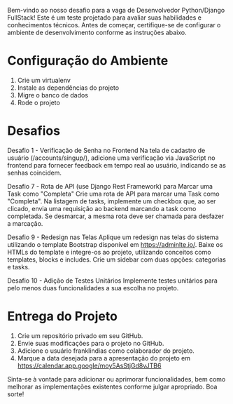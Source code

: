 Bem-vindo ao nosso desafio para a vaga de Desenvolvedor Python/Django FullStack! Este é um teste projetado para avaliar suas habilidades e conhecimentos técnicos. Antes de começar, certifique-se de configurar o ambiente de desenvolvimento conforme as instruções abaixo.

# Configuração do Ambiente

1. Crie um virtualenv
2. Instale as dependências do projeto
3. Migre o banco de dados
4. Rode o projeto

# Desafios

Desafio 1 - Verificação de Senha no Frontend
Na tela de cadastro de usuário (/accounts/singup/), adicione uma verificação via JavaScript no frontend para fornecer feedback em tempo real ao usuário, indicando se as senhas coincidem.

<!-- Desafio 2 - Redirecionamento para a Tela de Login
Ao acessar as telas de listagem, cadastro e edição de uma task (/, task/create/, task/int:pk/delete/), redirecione  para a tela de login caso o usuário não esteja autenticado. -->

<!-- Desafio 3 - Redirecionamento após login
Após a autenticação do usuário (/accounts/login/), o sistema deverá redirecionar para a listagem de tasks. -->

<!-- Desafio 4 - Herança
Herde as características do modelo BaseModel no app "core" no modelo Category no app "todo"

Desafio 5 - CRUD do Modelo "Category"
No app "todo", implemente as operações CRUD (listagem, cadastro, edição e exclusão) para o modelo "Category". Adicione o campo "category" no formulário de cadastro da Task (task/create/). -->

<!-- Desafio 6 - Filtro de Tasks por Usuário Autenticado
Na listagem de Tasks, filtre apenas as tarefas criadas pelo usuário autenticado. Ou seja, um usuário X não deve visualizar as tarefas criadas pelo usuário Y. -->

Desafio 7 - Rota de API (use Django Rest Framework) para Marcar uma Task como "Completa"
Crie uma rota de API para marcar uma Task como "Completa". Na listagem de tasks, implemente um checkbox que, ao ser clicado, envia uma requisição ao backend marcando a task como completada. Se desmarcar, a mesma rota deve ser chamada para desfazer a marcação.

<!-- Desafio 8 - Bloqueio para Remover Task Completada
Impedir a remoção de uma task marcada como completada a nível de backend, não apenas no frontend. -->

Desafio 9 - Redesign nas Telas
Aplique um redesign nas telas do sistema utilizando o template Bootstrap disponível em https://adminlte.io/. Baixe os HTMLs do template e integre-os ao projeto, utilizando conceitos como templates, blocks e includes. Crie um sidebar com duas opções: categorias e tasks.

Desafio 10 - Adição de Testes Unitários
Implemente testes unitários para pelo menos duas funcionalidades a sua escolha no projeto.

# Entrega do Projeto

1. Crie um repositório privado em seu GitHub.
2. Envie suas modificações para o projeto no GitHub.
3. Adicione o usuário franklindias como colaborador do projeto.
4. Marque a data desejada para a apresentação do projeto em https://calendar.app.google/moy5AsStjGd8vJTB6

Sinta-se à vontade para adicionar ou aprimorar funcionalidades, bem como melhorar as implementações existentes conforme julgar apropriado. Boa sorte!